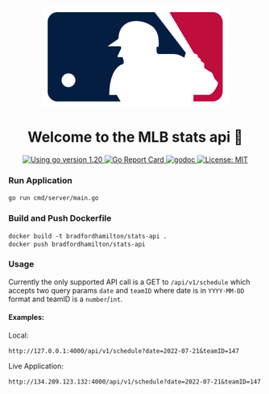 <div align="center">
  <img
    alt="MLB logo"
    src="./assets/mlb-logo.png"
    height="200px"
  />
</div>
<h1 align="center">Welcome to the MLB stats api 👋</h1>
<p align="center">
  <a href="https://golang.org/dl" target="_blank">
    <img alt="Using go version 1.20" src="https://img.shields.io/badge/go-1.20-9cf.svg" />
  </a>
  <a href="https://goreportcard.com/report/github.com/bradford-hamilton/stats-api" target="_blank">
    <img alt="Go Report Card" src="https://goreportcard.com/badge/github.com/bradford-hamilton/stats-api" />
  </a>
  <a href="https://godoc.org/github.com/bradford-hamilton/stats-api" target="_blank">
    <img alt="godoc" src="https://godoc.org/github.com/bradford-hamilton/stats-api/pkg?status.svg" />
  </a>
  <a href="#" target="_blank">
    <img alt="License: MIT" src="https://img.shields.io/badge/License-MIT-yellow.svg" />
  </a>
</p>

### Run Application
```
go run cmd/server/main.go
```

### Build and Push Dockerfile
```
docker build -t bradfordhamilton/stats-api .
docker push bradfordhamilton/stats-api
```

### Usage
Currently the only supported API call is a GET to `/api/v1/schedule` which accepts two query params `date` and `teamID` where date is in `YYYY-MM-DD` format and teamID is a `number`/`int`.

#### Examples:

Local:
```
http://127.0.0.1:4000/api/v1/schedule?date=2022-07-21&teamID=147
```

Live Application:
```
http://134.209.123.132:4000/api/v1/schedule?date=2022-07-21&teamID=147
```
